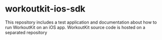 # workoutkit-ios-sdk
This repository includes a test application and documentation about how to run WorkoutKit on an iOS app. WorkoutKit source code is hosted on a separated repository
